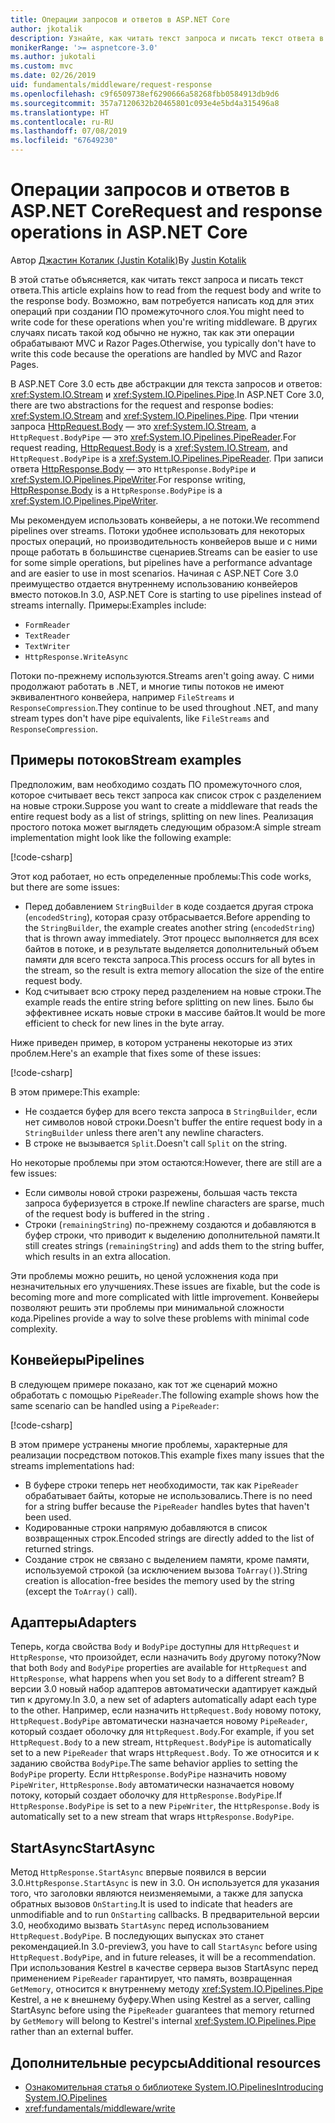 ```yaml
---
title: Операции запросов и ответов в ASP.NET Core
author: jkotalik
description: Узнайте, как читать текст запроса и писать текст ответа в ASP.NET Core.
monikerRange: '>= aspnetcore-3.0'
ms.author: jukotali
ms.custom: mvc
ms.date: 02/26/2019
uid: fundamentals/middleware/request-response
ms.openlocfilehash: c9f6509738ef6290666a58268fbb0584913db9d6
ms.sourcegitcommit: 357a7120632b20465801c093e4e5bd4a315496a8
ms.translationtype: HT
ms.contentlocale: ru-RU
ms.lasthandoff: 07/08/2019
ms.locfileid: "67649230"
---
```

# <a name="request-and-response-operations-in-aspnet-core"></a><span data-ttu-id="b6bd4-103">Операции запросов и ответов в ASP.NET Core</span><span class="sxs-lookup"><span data-stu-id="b6bd4-103">Request and response operations in ASP.NET Core</span></span>

<span data-ttu-id="b6bd4-104">Автор [Джастин Коталик (Justin Kotalik)](https://github.com/jkotalik)</span><span class="sxs-lookup"><span data-stu-id="b6bd4-104">By [Justin Kotalik](https://github.com/jkotalik)</span></span>

<span data-ttu-id="b6bd4-105">В этой статье объясняется, как читать текст запроса и писать текст ответа.</span><span class="sxs-lookup"><span data-stu-id="b6bd4-105">This article explains how to read from the request body and write to the response body.</span></span> <span data-ttu-id="b6bd4-106">Возможно, вам потребуется написать код для этих операций при создании ПО промежуточного слоя.</span><span class="sxs-lookup"><span data-stu-id="b6bd4-106">You might need to write code for these operations when you're writing middleware.</span></span> <span data-ttu-id="b6bd4-107">В других случаях писать такой код обычно не нужно, так как эти операции обрабатывают MVC и Razor Pages.</span><span class="sxs-lookup"><span data-stu-id="b6bd4-107">Otherwise, you typically don't have to write this code because the operations are handled by MVC and Razor Pages.</span></span>

<span data-ttu-id="b6bd4-108">В ASP.NET Core 3.0 есть две абстракции для текста запросов и ответов: <xref:System.IO.Stream> и <xref:System.IO.Pipelines.Pipe>.</span><span class="sxs-lookup"><span data-stu-id="b6bd4-108">In ASP.NET Core 3.0, there are two abstractions for the request and response bodies: <xref:System.IO.Stream> and <xref:System.IO.Pipelines.Pipe>.</span></span> <span data-ttu-id="b6bd4-109">При чтении запроса [HttpRequest.Body](xref:Microsoft.AspNetCore.Http.HttpRequest.Body) — это <xref:System.IO.Stream>, а `HttpRequest.BodyPipe` — это <xref:System.IO.Pipelines.PipeReader>.</span><span class="sxs-lookup"><span data-stu-id="b6bd4-109">For request reading, [HttpRequest.Body](xref:Microsoft.AspNetCore.Http.HttpRequest.Body) is a <xref:System.IO.Stream>, and `HttpRequest.BodyPipe` is a <xref:System.IO.Pipelines.PipeReader>.</span></span> <span data-ttu-id="b6bd4-110">При записи ответа [HttpResponse.Body](xref:Microsoft.AspNetCore.Http.HttpResponse.Body) — это `HttpResponse.BodyPipe` и <xref:System.IO.Pipelines.PipeWriter>.</span><span class="sxs-lookup"><span data-stu-id="b6bd4-110">For response writing, [HttpResponse.Body](xref:Microsoft.AspNetCore.Http.HttpResponse.Body) is a `HttpResponse.BodyPipe` is a <xref:System.IO.Pipelines.PipeWriter>.</span></span>

<span data-ttu-id="b6bd4-111">Мы рекомендуем использовать конвейеры, а не потоки.</span><span class="sxs-lookup"><span data-stu-id="b6bd4-111">We recommend pipelines over streams.</span></span> <span data-ttu-id="b6bd4-112">Потоки удобнее использовать для некоторых простых операций, но производительность конвейеров выше и с ними проще работать в большинстве сценариев.</span><span class="sxs-lookup"><span data-stu-id="b6bd4-112">Streams can be easier to use for some simple operations, but pipelines have a performance advantage and are easier to use in most scenarios.</span></span> <span data-ttu-id="b6bd4-113">Начиная с ASP.NET Core 3.0 преимущество отдается внутреннему использованию конвейеров вместо потоков.</span><span class="sxs-lookup"><span data-stu-id="b6bd4-113">In 3.0, ASP.NET Core is starting to use pipelines instead of streams internally.</span></span> <span data-ttu-id="b6bd4-114">Примеры:</span><span class="sxs-lookup"><span data-stu-id="b6bd4-114">Examples include:</span></span>

- `FormReader`
- `TextReader`
- `TextWriter`
- `HttpResponse.WriteAsync`

<span data-ttu-id="b6bd4-115">Потоки по-прежнему используются.</span><span class="sxs-lookup"><span data-stu-id="b6bd4-115">Streams aren't going away.</span></span> <span data-ttu-id="b6bd4-116">С ними продолжают работать в .NET, и многие типы потоков не имеют эквивалентного конвейера, например `FileStreams` и `ResponseCompression`.</span><span class="sxs-lookup"><span data-stu-id="b6bd4-116">They continue to be used throughout .NET, and many stream types don't have pipe equivalents, like `FileStreams` and `ResponseCompression`.</span></span>

## <a name="stream-examples"></a><span data-ttu-id="b6bd4-117">Примеры потоков</span><span class="sxs-lookup"><span data-stu-id="b6bd4-117">Stream examples</span></span>

<span data-ttu-id="b6bd4-118">Предположим, вам необходимо создать ПО промежуточного слоя, которое считывает весь текст запроса как список строк с разделением на новые строки.</span><span class="sxs-lookup"><span data-stu-id="b6bd4-118">Suppose you want to create a middleware that reads the entire request body as a list of strings, splitting on new lines.</span></span> <span data-ttu-id="b6bd4-119">Реализация простого потока может выглядеть следующим образом:</span><span class="sxs-lookup"><span data-stu-id="b6bd4-119">A simple stream implementation might look like the following example:</span></span>

[!code-csharp[](request-response/samples/3.x/RequestResponseSample/Startup.cs?name=GetListOfStringsFromStream)]

<span data-ttu-id="b6bd4-120">Этот код работает, но есть определенные проблемы:</span><span class="sxs-lookup"><span data-stu-id="b6bd4-120">This code works, but there are some issues:</span></span>

- <span data-ttu-id="b6bd4-121">Перед добавлением `StringBuilder` в коде создается другая строка (`encodedString`), которая сразу отбрасывается.</span><span class="sxs-lookup"><span data-stu-id="b6bd4-121">Before appending to the `StringBuilder`, the example creates another string (`encodedString`) that is thrown away immediately.</span></span> <span data-ttu-id="b6bd4-122">Этот процесс выполняется для всех байтов в потоке, и в результате выделяется дополнительный объем памяти для всего текста запроса.</span><span class="sxs-lookup"><span data-stu-id="b6bd4-122">This process occurs for all bytes in the stream, so the result is extra memory allocation the size of the entire request body.</span></span>
- <span data-ttu-id="b6bd4-123">Код считывает всю строку перед разделением на новые строки.</span><span class="sxs-lookup"><span data-stu-id="b6bd4-123">The example reads the entire string before splitting on new lines.</span></span> <span data-ttu-id="b6bd4-124">Было бы эффективнее искать новые строки в массиве байтов.</span><span class="sxs-lookup"><span data-stu-id="b6bd4-124">It would be more efficient to check for new lines in the byte array.</span></span>

<span data-ttu-id="b6bd4-125">Ниже приведен пример, в котором устранены некоторые из этих проблем.</span><span class="sxs-lookup"><span data-stu-id="b6bd4-125">Here's an example that fixes some of these issues:</span></span>

[!code-csharp[](request-response/samples/3.x/RequestResponseSample/Startup.cs?name=GetListOfStringsFromStreamMoreEfficient)]

<span data-ttu-id="b6bd4-126">В этом примере:</span><span class="sxs-lookup"><span data-stu-id="b6bd4-126">This example:</span></span>

- <span data-ttu-id="b6bd4-127">Не создается буфер для всего текста запроса в `StringBuilder`, если нет символов новой строки.</span><span class="sxs-lookup"><span data-stu-id="b6bd4-127">Doesn't buffer the entire request body in a `StringBuilder` unless there aren't any newline characters.</span></span>
- <span data-ttu-id="b6bd4-128">В строке не вызывается `Split`.</span><span class="sxs-lookup"><span data-stu-id="b6bd4-128">Doesn't call `Split` on the string.</span></span>

<span data-ttu-id="b6bd4-129">Но некоторые проблемы при этом остаются:</span><span class="sxs-lookup"><span data-stu-id="b6bd4-129">However, there are still are a few issues:</span></span>

- <span data-ttu-id="b6bd4-130">Если символы новой строки разрежены, большая часть текста запроса буферизуется в строке.</span><span class="sxs-lookup"><span data-stu-id="b6bd4-130">If newline characters are sparse, much of the request body is buffered in the string .</span></span>
- <span data-ttu-id="b6bd4-131">Строки (`remainingString`) по-прежнему создаются и добавляются в буфер строки, что приводит к выделению дополнительной памяти.</span><span class="sxs-lookup"><span data-stu-id="b6bd4-131">It still creates strings (`remainingString`) and adds them to the string buffer, which results in an extra allocation.</span></span>

<span data-ttu-id="b6bd4-132">Эти проблемы можно решить, но ценой усложнения кода при незначительных его улучшениях.</span><span class="sxs-lookup"><span data-stu-id="b6bd4-132">These issues are fixable, but the code is becoming more and more complicated with little improvement.</span></span> <span data-ttu-id="b6bd4-133">Конвейеры позволяют решить эти проблемы при минимальной сложности кода.</span><span class="sxs-lookup"><span data-stu-id="b6bd4-133">Pipelines provide a way to solve these problems with minimal code complexity.</span></span>

## <a name="pipelines"></a><span data-ttu-id="b6bd4-134">Конвейеры</span><span class="sxs-lookup"><span data-stu-id="b6bd4-134">Pipelines</span></span>

<span data-ttu-id="b6bd4-135">В следующем примере показано, как тот же сценарий можно обработать с помощью `PipeReader`.</span><span class="sxs-lookup"><span data-stu-id="b6bd4-135">The following example shows how the same scenario can be handled using a `PipeReader`:</span></span>

[!code-csharp[](request-response/samples/3.x/RequestResponseSample/Startup.cs?name=GetListOfStringFromPipe)]

<span data-ttu-id="b6bd4-136">В этом примере устранены многие проблемы, характерные для реализации посредством потоков.</span><span class="sxs-lookup"><span data-stu-id="b6bd4-136">This example fixes many issues that the streams implementations had:</span></span>

- <span data-ttu-id="b6bd4-137">В буфере строки теперь нет необходимости, так как `PipeReader` обрабатывает байты, которые не использовались.</span><span class="sxs-lookup"><span data-stu-id="b6bd4-137">There is no need for a string buffer because the `PipeReader` handles bytes that haven't been used.</span></span>
- <span data-ttu-id="b6bd4-138">Кодированные строки напрямую добавляются в список возвращенных строк.</span><span class="sxs-lookup"><span data-stu-id="b6bd4-138">Encoded strings are directly added to the list of returned strings.</span></span>
- <span data-ttu-id="b6bd4-139">Создание строк не связано с выделением памяти, кроме памяти, используемой строкой (за исключением вызова `ToArray()`).</span><span class="sxs-lookup"><span data-stu-id="b6bd4-139">String creation is allocation-free besides the memory used by the string (except the `ToArray()` call).</span></span>

## <a name="adapters"></a><span data-ttu-id="b6bd4-140">Адаптеры</span><span class="sxs-lookup"><span data-stu-id="b6bd4-140">Adapters</span></span>

<span data-ttu-id="b6bd4-141">Теперь, когда свойства `Body` и `BodyPipe` доступны для `HttpRequest` и `HttpResponse`, что произойдет, если назначить `Body` другому потоку?</span><span class="sxs-lookup"><span data-stu-id="b6bd4-141">Now that both `Body` and `BodyPipe` properties are available for `HttpRequest` and `HttpResponse`, what happens when you set `Body` to a different stream?</span></span> <span data-ttu-id="b6bd4-142">В версии 3.0 новый набор адаптеров автоматически адаптирует каждый тип к другому.</span><span class="sxs-lookup"><span data-stu-id="b6bd4-142">In 3.0, a new set of adapters automatically adapt each type to the other.</span></span> <span data-ttu-id="b6bd4-143">Например, если назначить `HttpRequest.Body` новому потоку, `HttpRequest.BodyPipe` автоматически назначается новому `PipeReader`, который создает оболочку для `HttpRequest.Body`.</span><span class="sxs-lookup"><span data-stu-id="b6bd4-143">For example, if you set `HttpRequest.Body` to a new stream, `HttpRequest.BodyPipe` is automatically set to a new `PipeReader` that wraps `HttpRequest.Body`.</span></span> <span data-ttu-id="b6bd4-144">То же относится и к заданию свойства `BodyPipe`.</span><span class="sxs-lookup"><span data-stu-id="b6bd4-144">The same behavior applies to setting the `BodyPipe` property.</span></span> <span data-ttu-id="b6bd4-145">Если `HttpResponse.BodyPipe` назначить новому `PipeWriter`, `HttpResponse.Body` автоматически назначается новому потоку, который создает оболочку для `HttpResponse.BodyPipe`.</span><span class="sxs-lookup"><span data-stu-id="b6bd4-145">If `HttpResponse.BodyPipe` is set to a new `PipeWriter`, the `HttpResponse.Body` is automatically set to a new stream that wraps `HttpResponse.BodyPipe`.</span></span>

## <a name="startasync"></a><span data-ttu-id="b6bd4-146">StartAsync</span><span class="sxs-lookup"><span data-stu-id="b6bd4-146">StartAsync</span></span>

<span data-ttu-id="b6bd4-147">Метод `HttpResponse.StartAsync` впервые появился в версии 3.0.</span><span class="sxs-lookup"><span data-stu-id="b6bd4-147">`HttpResponse.StartAsync` is new in 3.0.</span></span> <span data-ttu-id="b6bd4-148">Он используется для указания того, что заголовки являются неизменяемыми, а также для запуска обратных вызовов `OnStarting`.</span><span class="sxs-lookup"><span data-stu-id="b6bd4-148">It is used to indicate that headers are unmodifiable and to run `OnStarting` callbacks.</span></span> <span data-ttu-id="b6bd4-149">В предварительной версии 3.0, необходимо вызвать `StartAsync` перед использованием `HttpRequest.BodyPipe`. В последующих выпусках это станет рекомендацией.</span><span class="sxs-lookup"><span data-stu-id="b6bd4-149">In 3.0-preview3, you have to call `StartAsync` before using `HttpRequest.BodyPipe`, and in future releases, it will be a recommendation.</span></span> <span data-ttu-id="b6bd4-150">При использования Kestrel в качестве сервера вызов StartAsync перед применением `PipeReader` гарантирует, что память, возвращенная `GetMemory`, относится к внутреннему методу <xref:System.IO.Pipelines.Pipe> Kestrel, а не к внешнему буферу.</span><span class="sxs-lookup"><span data-stu-id="b6bd4-150">When using Kestrel as a server, calling StartAsync before using the `PipeReader` guarantees that memory returned by `GetMemory` will belong to Kestrel's internal <xref:System.IO.Pipelines.Pipe> rather than an external buffer.</span></span>

## <a name="additional-resources"></a><span data-ttu-id="b6bd4-151">Дополнительные ресурсы</span><span class="sxs-lookup"><span data-stu-id="b6bd4-151">Additional resources</span></span>

- [<span data-ttu-id="b6bd4-152">Ознакомительная статья о библиотеке System.IO.Pipelines</span><span class="sxs-lookup"><span data-stu-id="b6bd4-152">Introducing System.IO.Pipelines</span></span>](https://devblogs.microsoft.com/dotnet/system-io-pipelines-high-performance-io-in-net/)
- <xref:fundamentals/middleware/write>

